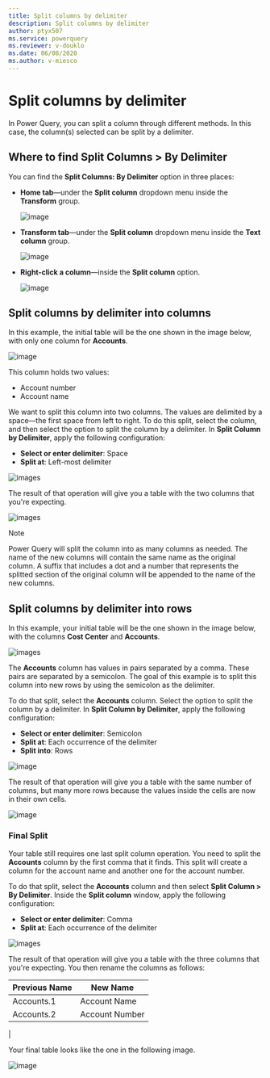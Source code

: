 ```yaml
---
title: Split columns by delimiter
description: Split columns by delimiter
author: ptyx507
ms.service: powerquery
ms.reviewer: v-douklo
ms.date: 06/08/2020
ms.author: v-miesco
---
```


# Split columns by delimiter
In Power Query, you can split a column through different methods.
In this case, the column(s) selected can be split by a delimiter.

## Where to find Split Columns > By Delimiter
You can find the **Split Columns: By Delimiter** option in three places:

* **Home tab**&mdash;under the **Split column** dropdown menu inside the **Transform** group.

   ![image](images/me-split-columns-delimiter-icon-home.png)

* **Transform tab**&mdash;under the **Split column** dropdown menu inside the **Text column** group.

   ![image](images/me-split-columns-delimiter-icon-transform.png)

* **Right-click a column**&mdash;inside the **Split column** option.

   ![image](images/me-split-columns-delimiter-right-click-icon.png)

## Split columns by delimiter into columns
In this example, the initial table will be the one shown in the image below, with only one column for **Accounts**. 

![image](images/me-split-columns-delimiter-into-columns-original.png)

This column holds two values:
* Account number
* Account name 

We want to split this column into two columns. The values are delimited by a space&mdash;the first space from left to right. To do this split, select the column, and then select the option to split the column by a delimiter. In **Split Column by Delimiter**, apply the following configuration:

* **Select or enter delimiter**: Space
* **Split at**: Left-most delimiter

![images](images/me-split-columns-delimiter-into-columns-split-column-window.png)

The result of that operation will give you a table with the two columns that you're expecting.

![images](images/me-split-columns-delimiter-into-columns-final.png)

>[!Note]
>Power Query will split the column into as many columns as needed. The name of the new columns will contain the same name as the original column. A suffix that includes a dot and a number that represents the splitted section of the original column will be appended to the name of the new columns. 

## Split columns by delimiter into rows
In this example, your initial table will be the one shown in the image below, with the columns **Cost Center** and **Accounts**. 

![images](images/me-split-columns-delimiter-into-rows-original.png)

The **Accounts** column has values in pairs separated by a comma. These pairs are separated by a semicolon. The goal of this example is to split this column into new rows by using the semicolon as the delimiter.

To do that split, select the **Accounts** column. Select the option to split the column by a delimiter. In **Split Column by Delimiter**, apply the following configuration:

* **Select or enter delimiter**: Semicolon
* **Split at**: Each occurrence of the delimiter
* **Split into**: Rows

![image](images/me-split-columns-delimiter-into-rows-split-column-window.png)

The result of that operation will give you a table with the same number of columns, but many more rows because the values inside the cells are now in their own cells.

![image](images/me-split-columns-delimiter-into-rows-final.png)

### Final Split

Your table still requires one last split column operation. You need to split the **Accounts** column by the first comma that it finds. This split will create a column for the account name and another one for the account number.

To do that split, select the **Accounts** column and then select **Split Column > By Delimiter**. Inside the **Split column** window, apply the following configuration:

* **Select or enter delimiter**: Comma
* **Split at**: Each occurrence of the delimiter

![images](images/me-split-columns-delimiter-into-rows-into-columns-split-window.png)

The result of that operation will give you a table with the three columns that you're expecting. You then rename the columns as follows:

Previous Name | New Name 
--------------|----------
Accounts.1 | Account Name
Accounts.2 | Account Number
|

Your final table looks like the one in the following image.

![image](images/me-split-columns-delimiter-into-rows-into-columns-final.png)
